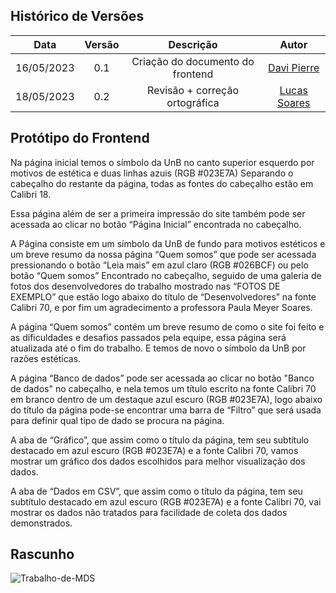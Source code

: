 ## Histórico de Versões

| Data       | Versão | Descrição                         | Autor             |
| :--------: | :----: | :----------:                      | :---------------: |
| 16/05/2023 |  0.1   | Criação do documento do frontend  | [Davi Pierre](https://github.com/DaviPierre)|
| 18/05/2023 |  0.2   | Revisão + correção ortográfica    | [Lucas Soares](https://github.com/soaresrlucas)|

## Protótipo do Frontend

Na página inicial temos o símbolo da UnB no canto superior esquerdo por motivos de estética e duas linhas azuis (RGB #023E7A) Separando o cabeçalho do restante da página, todas as fontes do cabeçalho estão em Calibri 18.

Essa página além de ser a primeira impressão do site também pode ser acessada ao clicar no botão “Página Inicial” encontrada no cabeçalho.

A Página consiste em um símbolo da UnB de fundo para motivos estéticos e um breve resumo da nossa página “Quem somos” que pode ser acessada pressionando o botão “Leia mais” em azul claro (RGB #026BCF) ou pelo botão “Quem somos” Encontrado no cabeçalho, seguido de uma galeria de fotos dos desenvolvedores do trabalho mostrado nas “FOTOS DE EXEMPLO” que estão logo abaixo do título de “Desenvolvedores” na fonte Calibri 70,  e por fim um agradecimento a professora Paula Meyer Soares.

A página “Quem somos” contém um breve resumo de como o site foi feito e as dificuldades e desafios passados pela equipe, essa página será atualizada até o fim do trabalho. E temos de novo o símbolo da UnB por razões estéticas.

A página “Banco de dados” pode ser acessada ao clicar no botão "Banco de dados" no cabeçalho, e nela temos um título escrito na fonte Calibri 70 em branco dentro de um destaque azul escuro (RGB #023E7A), logo abaixo do título da página pode-se encontrar uma barra de “Filtro” que será usada para definir qual tipo de dado se procura na página.

A aba de “Gráfico”, que  assim como o título da página, tem seu subtítulo destacado em azul escuro (RGB #023E7A) e a fonte Calibri 70, vamos mostrar um gráfico dos dados escolhidos para melhor visualização dos dados. 

A  aba de “Dados em CSV”, que assim como o título da página, tem seu subtítulo destacado em azul escuro (RGB #023E7A) e a fonte Calibri 70, vai mostrar os dados não tratados para facilidade de coleta dos dados demonstrados.

## Rascunho
![Trabalho-de-MDS](https://user-images.githubusercontent.com/73446334/236965640-6d53f731-630c-4b0b-9d0a-4222ab88d4e5.png)
